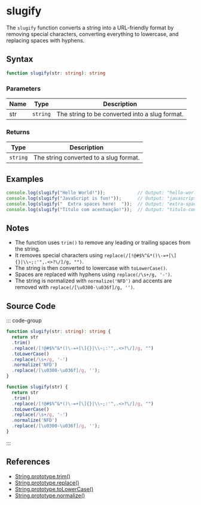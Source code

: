 # slugify

The `slugify` function converts a string into a URL-friendly format by removing special characters, converting everything to lowercase, and replacing spaces with hyphens.

## Syntax

```typescript
function slugify(str: string): string
```

### Parameters

| Name  | Type     | Description                                          |
|-------|----------|----------------------------------------------------|
| str   | `string` | The string to be converted into a slug format.     |

### Returns

| Type    | Description                                      |
|---------|------------------------------------------------|
| `string` | The string converted to a slug format.          |

## Examples

```typescript
console.log(slugify("Hello World!"));            // Output: "hello-world"
console.log(slugify("JavaScript is fun!"));      // Output: "javascript-is-fun"
console.log(slugify("  Extra spaces here!  "));  // Output: "extra-spaces-here"
console.log(slugify("Título com acentuação!"));  // Output: "titulo-com-acentuacao"
```

## Notes

- The function uses `trim()` to remove any leading or trailing spaces from the string.
- It removes special characters using `replace(/[!@#$%^&*()\-=+[\]{}|\\~;:'",.<>?\/]/g, "")`.
- The string is then converted to lowercase with `toLowerCase()`.
- Spaces are replaced with hyphens using `replace(/\s+/g, '-')`.
- The string is normalized with `normalize('NFD')` and accents are removed with `replace(/[\u0300-\u036f]/g, '')`.

## Source Code

::: code-group
```typescript
function slugify(str: string): string {
  return str
  .trim()
  .replace(/[!@#$%^&*()\-=+[\]{}|\\~;:'",.<>?\/]/g, "")
  .toLowerCase()
  .replace(/\s+/g, '-')
  .normalize('NFD')
  .replace(/[\u0300-\u036f]/g, '');
}
```

```javascript
function slugify(str) {
  return str
  .trim()
  .replace(/[!@#$%^&*()\-=+[\]{}|\\~;:'",.<>?\/]/g, "")
  .toLowerCase()
  .replace(/\s+/g, '-')
  .normalize('NFD')
  .replace(/[\u0300-\u036f]/g, '');
}
```
::: 

## References

- [String.prototype.trim()](https://developer.mozilla.org/en-US/docs/Web/JavaScript/Reference/Global_Objects/String/trim)
- [String.prototype.replace()](https://developer.mozilla.org/en-US/docs/Web/JavaScript/Reference/Global_Objects/String/replace)
- [String.prototype.toLowerCase()](https://developer.mozilla.org/en-US/docs/Web/JavaScript/Reference/Global_Objects/String/toLowerCase)
- [String.prototype.normalize()](https://developer.mozilla.org/en-US/docs/Web/JavaScript/Reference/Global_Objects/String/normalize)